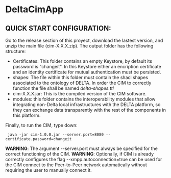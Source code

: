 # DeltaCimApp

## QUICK START CONFIGURATION:

Go to the release section of this proyect, download the lastest version, and unzip the main file (cim-X.X.X.zip). The output folder has the following structure:

* Certificates: This folder contains an empty Keystore, by default its password is "changeit". In this Keystore either an encription certificate and an identity certificate for mutual authentication must be persisted.
* shapes: The file within this folder must contain the shacl shapes associated to the ontology of DELTA. In order the CIM to correctly function the file shall be named *delta-shapes.ttl*
* cim-X.X.X.jar: This is the compiled version of the CIM software.
* modules: this folder contains the interoperability modules that allow integrating non-Delta local infrastructures with the DELTA platform, so they can exchange data transparently with the rest of the components in this platform.

Finally, to run the CIM, type down:

```` java -jar cim-1.0.0.jar --server.port=8080 --certificate.password=changeit````

**WARNING**: The argument --server.port must always be specified for the correct functioning of the CIM.
**WARNING**: Optionally, if CIM is already correctly configures the flag --xmpp.autoconnection=true can be used for the CIM connect to the Peer-to-Peer network automatically without requiring the user to manually connect it.